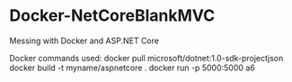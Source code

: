 # Docker-NetCoreBlankMVC
Messing with Docker and ASP.NET Core

Docker commands used:
docker pull microsoft/dotnet:1.0-sdk-projectjson
docker build -t myname/aspnetcore .
docker run -p 5000:5000 a6

